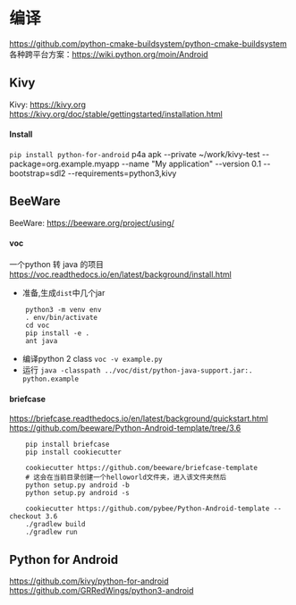 # 编译
https://github.com/python-cmake-buildsystem/python-cmake-buildsystem
各种跨平台方案：https://wiki.python.org/moin/Android
## Kivy
Kivy: https://kivy.org
https://kivy.org/doc/stable/gettingstarted/installation.html
#### Install
`pip install python-for-android`
p4a apk --private ~/work/kivy-test --package=org.example.myapp --name "My application" --version 0.1 --bootstrap=sdl2 --requirements=python3,kivy
## BeeWare
BeeWare: https://beeware.org/project/using/
#### voc
一个python 转 java 的项目
https://voc.readthedocs.io/en/latest/background/install.html
- 准备,生成`dist`中几个jar
```
    python3 -m venv env
    . env/bin/activate
    cd voc
    pip install -e .
    ant java
```
- 编译python 2 class
    `voc -v example.py`
- 运行
    `java -classpath ../voc/dist/python-java-support.jar:. python.example`
#### briefcase
https://briefcase.readthedocs.io/en/latest/background/quickstart.html
https://github.com/beeware/Python-Android-template/tree/3.6
```
    pip install briefcase
    pip install cookiecutter
```
```
    cookiecutter https://github.com/beeware/briefcase-template
    # 这会在当前目录创建一个helloworld文件夹，进入该文件夹然后
    python setup.py android -b
    python setup.py android -s
```
```
    cookiecutter https://github.com/pybee/Python-Android-template --checkout 3.6
    ./gradlew build
    ./gradlew run
```
## Python for Android
https://github.com/kivy/python-for-android
https://github.com/GRRedWings/python3-android

